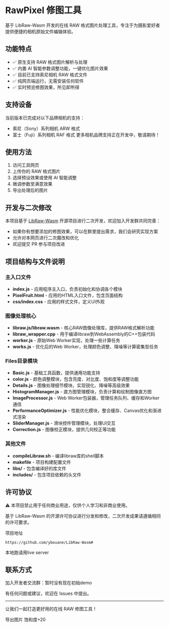 # RawPixel 修图工具

基于 LibRaw-Wasm 开发的在线 RAW 格式图片处理工具，专注于为摄影爱好者提供便捷的相机原始文件编辑体验。

## 功能特点

- ✅ 原生支持 RAW 格式图片解析与处理
- ✅ 内置 AI 智能参数调整功能，一键优化图片效果
- ✅ 目前已支持索尼相机 RAW 格式文件
- ✅ 纯网页端运行，无需安装任何软件
- ✅ 实时预览修图效果，所见即所得

## 支持设备

当前版本已完成对以下品牌相机的支持：

- 索尼（Sony）系列相机 ARW 格式
- 富士（Fuji）系列相机 RAF 格式
更多相机品牌支持正在开发中，敬请期待！

## 使用方法

1. 访问工具网页
2. 上传你的 RAW 格式图片
3. 选择预设效果或使用 AI 智能调整
4. 微调参数至满意效果
5. 导出处理后的图片

## 开发与二次修改

本项目基于 [LibRaw-Wasm](https://github.com/ybouane/LibRaw-Wasm) 开源项目进行二次开发，欢迎加入开发群共同完善：

- 如果你有想要添加的修图效果，可以在群里提出需求，我们会研究实现方案
- 允许对本网页进行二次魔改和优化
- 欢迎提交 PR 参与项目改进

## 项目结构与文件说明

### 主入口文件
- **index.js** - 应用程序主入口，负责初始化和协调各个模块
- **PixelFruit.html** - 应用的HTML入口文件，包含页面结构
- **css/index.css** - 应用的样式文件，定义UI外观

### 图像处理核心
- **libraw.js/libraw.wasm** - 核心RAW图像处理库，提供RAW格式解析功能
- **libraw_wrapper.cpp** - 用于编译libraw到WebAssembly的C++包装代码
- **worker.js** - 原始Web Worker实现，处理一些计算任务
- **works.js** - 优化后的Web Worker，处理颜色调整、降噪等计算密集型任务

### Files目录模块
- **Basic.js** - 基础工具函数，提供通用功能支持
- **color.js** - 颜色调整模块，包含亮度、对比度、饱和度等调整功能
- **Details.js** - 图像处理细节模块，实现锐化、降噪等高级效果
- **HistogramManager.js** - 直方图管理模块，负责计算和绘制图像直方图
- **ImageProcessor.js** - Web Worker包装器，管理任务队列、缓存和Worker通信
- **PerformanceOptimizer.js** - 性能优化模块，整合缓存、Canvas优化和渐进式渲染
- **SliderManager.js** - 滑块控件管理模块，处理UI交互
- **Correction.js** - 图像校正模块，提供几何校正等功能

### 其他文件
- **compileLibraw.sh** - 编译libraw库的shell脚本
- **makefile** - 项目构建配置文件
- **libs/** - 包含编译好的库文件
- **includes/** - 包含项目依赖的头文件

## 许可协议

⚠️ 本项目禁止用于任何商业用途，仅供个人学习和非商业使用。

基于 LibRaw-Wasm 的开源许可协议进行分发和修改，二次开发成果请遵循相同的许可要求。

项目地址

```
https://github.com/ybouane/LibRaw-Wasm#
```

本地跑请用live server

## 联系方式

加入开发者交流群：暂时没有现在初始demo

有任何问题或建议，欢迎在 Issues 中提出。

------

让我们一起打造更好用的在线 RAW 修图工具！



导出图片 饱和度+20 